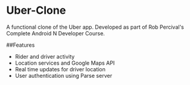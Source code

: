 # Uber-Clone
A functional clone of the Uber app. Developed as part of Rob Percival's Complete Android N Developer Course.

##Features
- Rider and driver activity
- Location services and Google Maps API
- Real time updates for driver location
- User authentication using Parse server
